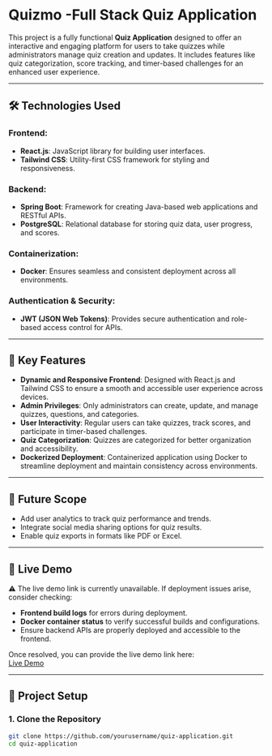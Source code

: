 # **Quizmo -Full Stack Quiz Application**

This project is a fully functional **Quiz Application** designed to offer an interactive and engaging platform for users to take quizzes while administrators manage quiz creation and updates. It includes features like quiz categorization, score tracking, and timer-based challenges for an enhanced user experience.

---

## **🛠️ Technologies Used**

### **Frontend**:
- **React.js**: JavaScript library for building user interfaces.
- **Tailwind CSS**: Utility-first CSS framework for styling and responsiveness.

### **Backend**:
- **Spring Boot**: Framework for creating Java-based web applications and RESTful APIs.
- **PostgreSQL**: Relational database for storing quiz data, user progress, and scores.

### **Containerization**:
- **Docker**: Ensures seamless and consistent deployment across all environments.

### **Authentication & Security**:
- **JWT (JSON Web Tokens)**: Provides secure authentication and role-based access control for APIs.

---

## **🎯 Key Features**

- **Dynamic and Responsive Frontend**: Designed with React.js and Tailwind CSS to ensure a smooth and accessible user experience across devices.
- **Admin Privileges**: Only administrators can create, update, and manage quizzes, questions, and categories.
- **User Interactivity**: Regular users can take quizzes, track scores, and participate in timer-based challenges.
- **Quiz Categorization**: Quizzes are categorized for better organization and accessibility.
- **Dockerized Deployment**: Containerized application using Docker to streamline deployment and maintain consistency across environments.

---

## **🔮 Future Scope**

- Add user analytics to track quiz performance and trends.
- Integrate social media sharing options for quiz results.
- Enable quiz exports in formats like PDF or Excel.

---

## **🚀 Live Demo**

⚠️ The live demo link is currently unavailable. If deployment issues arise, consider checking:
- **Frontend build logs** for errors during deployment.
- **Docker container status** to verify successful builds and configurations.
- Ensure backend APIs are properly deployed and accessible to the frontend.

Once resolved, you can provide the live demo link here:  
[Live Demo](#)

---

## **📂 Project Setup**

### **1. Clone the Repository**
```bash
git clone https://github.com/yourusername/quiz-application.git
cd quiz-application
